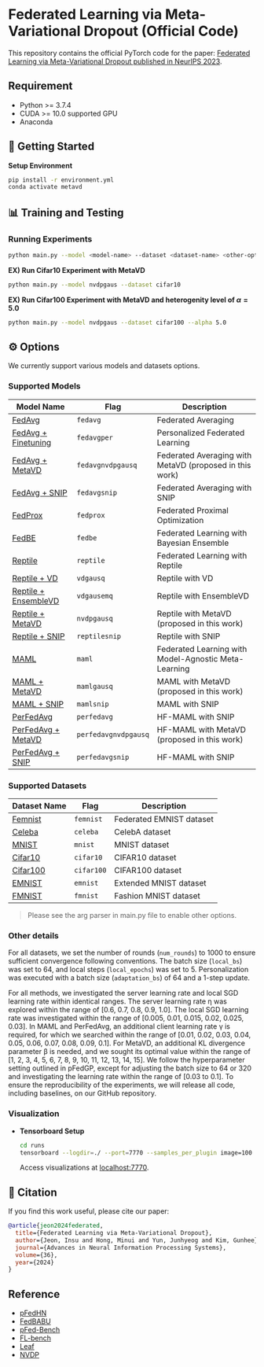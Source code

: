 # Federated Learning via Meta-Variational Dropout (Official Code)

This repository contains the official PyTorch code for the paper: [Federated Learning via Meta-Variational Dropout published in NeurIPS 2023](https://openreview.net/forum?id=VNyKBipt91).


## Requirement
- Python >= 3.7.4
- CUDA >= 10.0 supported GPU
- Anaconda

## :rocket: Getting Started

**Setup Environment**

   ```bash
   pip install -r environment.yml
   conda activate metavd
   ```

## :bar_chart: Training and Testing

### Running Experiments


  ```bash
  python main.py --model <model-name> --dataset <dataset-name> <other-options>
  ```


**EX) Run Cifar10 Experiment with MetaVD**

  ```bash
  python main.py --model nvdpgaus --dataset cifar10
  ```

**EX) Run Cifar100 Experiment with MetaVD and heterogenity level of $\alpha = 5.0$**

  ```bash
  python main.py --model nvdpgaus --dataset cifar100 --alpha 5.0
  ```

## :gear: Options
We currently support various models and datasets options.

### Supported Models
| Model Name | Flag | Description |
| --- | --- | --- |
| [FedAvg](https://arxiv.org/abs/1602.05629) | `fedavg` | Federated Averaging |
| [FedAvg + Finetuning](https://arxiv.org/abs/1602.05629) | `fedavgper` | Personalized Federated Learning |
| [FedAvg + MetaVD](https://openreview.net/forum?id=VNyKBipt91) | `fedavgnvdpgausq` | Federated Averaging with MetaVD (proposed in this work) |
| [FedAvg + SNIP](https://arxiv.org/abs/1810.02340) | `fedavgsnip` | Federated Averaging with SNIP |
| [FedProx](https://arxiv.org/abs/1812.06127) | `fedprox` | Federated Proximal Optimization |
| [FedBE](https://arxiv.org/abs/2009.01974) | `fedbe` | Federated Learning with Bayesian Ensemble |
| [Reptile](https://arxiv.org/abs/1909.12488) | `reptile` | Federated Learning with Reptile |
| [Reptile + VD](https://arxiv.org/abs/1506.02557) | `vdgausq` | Reptile with VD |
| [Reptile + EnsembleVD](https://openreview.net/forum?id=BkeAf2CqY7) | `vdgausemq` | Reptile with EnsembleVD |
| [Reptile + MetaVD](https://openreview.net/forum?id=VNyKBipt91) | `nvdpgausq` | Reptile with MetaVD (proposed in this work)  |
| [Reptile + SNIP](https://arxiv.org/abs/1810.02340) | `reptilesnip` | Reptile with SNIP |
| [MAML](https://arxiv.org/abs/1802.07876) | `maml` | Federated Learning with Model-Agnostic Meta-Learning |
| [MAML + MetaVD](https://openreview.net/forum?id=VNyKBipt91) | `mamlgausq` | MAML with MetaVD (proposed in this work)  |
| [MAML + SNIP](https://arxiv.org/abs/1810.02340) | `mamlsnip` | MAML with SNIP |
| [PerFedAvg](https://proceedings.neurips.cc/paper/2020/hash/24389bfe4fe2eba8bf9aa9203a44cdad-Abstract.html) | `perfedavg` | HF-MAML with SNIP |
| [PerFedAvg + MetaVD](https://openreview.net/forum?id=VNyKBipt91) | `perfedavgnvdpgausq` | HF-MAML with MetaVD (proposed in this work)  |
| [PerFedAvg + SNIP](https://arxiv.org/abs/1810.02340) | `perfedavgsnip` | HF-MAML with SNIP |


### Supported Datasets
| Dataset Name | Flag | Description |
| --- | --- | --- |
| [Femnist](https://leaf.cmu.edu/) | `femnist` | Federated EMNIST dataset |
| [Celeba](https://leaf.cmu.edu/) | `celeba` | CelebA dataset |
| [MNIST](https://paperswithcode.com/dataset/mnist) | `mnist` | MNIST dataset |
| [Cifar10](https://github.com/KarhouTam/FL-bench/tree/master/data) | `cifar10` | CIFAR10 dataset |
| [Cifar100](https://github.com/KarhouTam/FL-bench/tree/master/data) | `cifar100` | CIFAR100 dataset |
| [EMNIST](https://paperswithcode.com/dataset/emnist) | `emnist` | Extended MNIST dataset |
| [FMNIST](https://github.com/KarhouTam/FL-bench/tree/master/data) | `fmnist` | Fashion MNIST dataset |


> Please see the arg parser in main.py file to enable other options.

### Other details

For all datasets, we set the number of rounds (`num_rounds`) to 1000 to ensure sufficient convergence following conventions. The batch size (`local_bs`) was set to 64, and local steps (`local_epochs`) was set to 5. Personalization was executed with a batch size (`adaptation_bs`) of 64 and a 1-step update. 

For all methods, we investigated the server learning rate and local SGD learning rate within identical
ranges. The server learning rate η was explored within the range of [0.6, 0.7, 0.8, 0.9, 1.0]. The local
SGD learning rate was investigated within the range of [0.005, 0.01, 0.015, 0.02, 0.025, 0.03]. In MAML
and PerFedAvg, an additional client learning rate γ is required, for which we searched within the range of
[0.01, 0.02, 0.03, 0.04, 0.05, 0.06, 0.07, 0.08, 0.09, 0.1]. For MetaVD, an additional KL divergence parameter
β is needed, and we sought its optimal value within the range of [1, 2, 3, 4, 5, 6, 7, 8, 9, 10, 11, 12, 13, 14, 15].
We follow the hyperparameter setting outlined in pFedGP, except for adjusting the batch size to 64 or 320 and
investigating the learning rate within the range of [0.03 to 0.1]. To ensure the reproducibility of the experiments,
we will release all code, including baselines, on our GitHub repository.




### Visualization

- **Tensorboard Setup**

  ```bash
  cd runs
  tensorboard --logdir=./ --port=7770 --samples_per_plugin image=100 --reload_multifile=True --reload_interval 30 --host=0.0.0.0
  ```

  Access visualizations at [localhost:7770](http://localhost:7770).


## :page_facing_up: Citation

If you find this work useful, please cite our paper:

```bibtex
@article{jeon2024federated,
  title={Federated Learning via Meta-Variational Dropout},
  author={Jeon, Insu and Hong, Minui and Yun, Junhyeog and Kim, Gunhee},
  journal={Advances in Neural Information Processing Systems},
  volume={36},
  year={2024}
}
```

## Reference
- [pFedHN](https://github.com/AvivSham/pFedHN)
- [FedBABU](https://github.com/jhoon-oh/FedBABU)
- [pFed-Bench](https://github.com/alibaba/FederatedScope)
- [FL-bench](https://github.com/KarhouTam/FL-bench)
- [Leaf](https://github.com/TalwalkarLab/leaf)
- [NVDP](https://github.com/insujeon/NVDPs)
